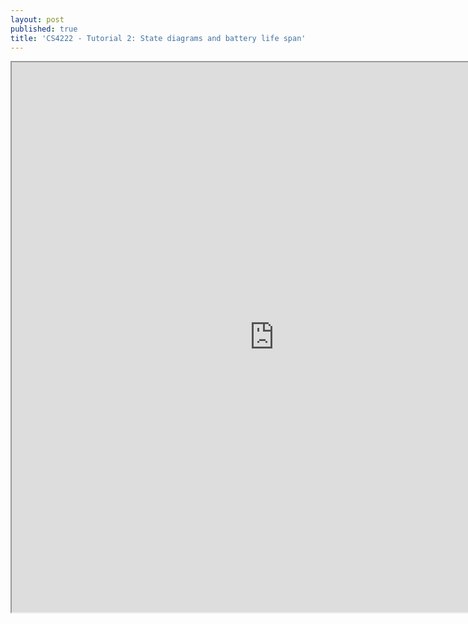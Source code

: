 ```yaml
---
layout: post
published: true
title: 'CS4222 - Tutorial 2: State diagrams and battery life span'
---
```

<iframe src="https://drive.google.com/file/d/1jyJ9PI8o5tOoretFPDLGhiJcewMVanfR/preview" width="840" height="880"></iframe>
